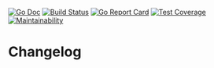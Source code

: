 [![Go Doc][godoc-image]][godoc-url]
[![Build Status][workflow-image]][workflow-url]
[![Go Report Card][goreport-image]][goreport-url]
[![Test Coverage][coverage-image]][coverage-url]
[![Maintainability][maintainability-image]][maintainability-url]

# Changelog


[godoc-url]: https://pkg.go.dev/github.com/moorara/changelog
[godoc-image]: https://godoc.org/github.com/moorara/changelog?status.svg
[workflow-url]: https://github.com/moorara/changelog/actions
[workflow-image]: https://github.com/moorara/changelog/workflows/Main/badge.svg
[goreport-url]: https://goreportcard.com/report/github.com/moorara/changelog
[goreport-image]: https://goreportcard.com/badge/github.com/moorara/changelog
[coverage-url]: https://codeclimate.com/github/moorara/changelog/test_coverage
[coverage-image]: https://api.codeclimate.com/v1/badges/698f0cb8dc342903b2ba/test_coverage
[maintainability-url]: https://codeclimate.com/github/moorara/changelog/maintainability
[maintainability-image]: https://api.codeclimate.com/v1/badges/698f0cb8dc342903b2ba/maintainability
